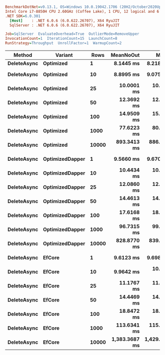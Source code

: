 ``` ini

BenchmarkDotNet=v0.13.1, OS=Windows 10.0.19042.1706 (20H2/October2020Update)
Intel Core i7-8850H CPU 2.60GHz (Coffee Lake), 1 CPU, 12 logical and 6 physical cores
.NET SDK=6.0.301
  [Host]    : .NET 6.0.6 (6.0.622.26707), X64 RyuJIT
  SqlServer : .NET 6.0.6 (6.0.622.26707), X64 RyuJIT

Job=SqlServer  EvaluateOverhead=True  OutlierMode=RemoveUpper  
InvocationCount=1  IterationCount=15  LaunchCount=8  
RunStrategy=Throughput  UnrollFactor=1  WarmupCount=2  

```
|      Method |         Variant |  Rows |     MeanNoOut |         Mean |          Min |           Q1 |       Median |           Q3 |          Max |
|------------ |---------------- |------ |--------------:|-------------:|-------------:|-------------:|-------------:|-------------:|-------------:|
| **DeleteAsync** |       **Optimized** |     **1** |     **8.1445 ms** |     **8.218 ms** |     **7.087 ms** |     **7.844 ms** |     **8.149 ms** |     **8.487 ms** |     **9.961 ms** |
| **DeleteAsync** |       **Optimized** |    **10** |     **8.8995 ms** |     **9.075 ms** |     **7.617 ms** |     **8.539 ms** |     **8.848 ms** |     **9.332 ms** |    **17.745 ms** |
| **DeleteAsync** |       **Optimized** |    **25** |    **10.0001 ms** |    **10.139 ms** |     **8.786 ms** |     **9.486 ms** |     **9.968 ms** |    **10.605 ms** |    **14.602 ms** |
| **DeleteAsync** |       **Optimized** |    **50** |    **12.3692 ms** |    **12.434 ms** |    **11.069 ms** |    **11.955 ms** |    **12.357 ms** |    **12.843 ms** |    **15.602 ms** |
| **DeleteAsync** |       **Optimized** |   **100** |    **14.9509 ms** |    **15.549 ms** |    **13.340 ms** |    **14.362 ms** |    **14.954 ms** |    **15.565 ms** |    **28.204 ms** |
| **DeleteAsync** |       **Optimized** |  **1000** |    **77.6223 ms** |    **80.207 ms** |    **62.722 ms** |    **69.131 ms** |    **74.274 ms** |    **94.124 ms** |   **117.880 ms** |
| **DeleteAsync** |       **Optimized** | **10000** |   **893.3413 ms** |   **886.676 ms** |   **659.503 ms** |   **819.024 ms** |   **899.733 ms** |   **957.798 ms** | **1,116.566 ms** |
| **DeleteAsync** | **OptimizedDapper** |     **1** |     **9.5660 ms** |     **9.670 ms** |     **7.959 ms** |     **9.231 ms** |     **9.547 ms** |     **9.984 ms** |    **14.211 ms** |
| **DeleteAsync** | **OptimizedDapper** |    **10** |    **10.4434 ms** |    **10.456 ms** |     **9.154 ms** |     **9.956 ms** |    **10.440 ms** |    **10.827 ms** |    **12.855 ms** |
| **DeleteAsync** | **OptimizedDapper** |    **25** |    **12.0860 ms** |    **12.140 ms** |    **10.265 ms** |    **11.621 ms** |    **12.067 ms** |    **12.647 ms** |    **14.977 ms** |
| **DeleteAsync** | **OptimizedDapper** |    **50** |    **14.4613 ms** |    **14.635 ms** |    **12.993 ms** |    **13.881 ms** |    **14.468 ms** |    **14.950 ms** |    **20.038 ms** |
| **DeleteAsync** | **OptimizedDapper** |   **100** |    **17.6168 ms** |    **18.177 ms** |    **15.505 ms** |    **17.001 ms** |    **17.512 ms** |    **18.469 ms** |    **27.659 ms** |
| **DeleteAsync** | **OptimizedDapper** |  **1000** |    **96.7315 ms** |    **99.930 ms** |    **79.755 ms** |    **86.345 ms** |    **92.947 ms** |   **113.497 ms** |   **143.313 ms** |
| **DeleteAsync** | **OptimizedDapper** | **10000** |   **828.8770 ms** |   **839.836 ms** |   **668.308 ms** |   **773.928 ms** |   **829.973 ms** |   **911.618 ms** | **1,029.661 ms** |
| **DeleteAsync** |          **EfCore** |     **1** |     **9.6123 ms** |     **9.698 ms** |     **8.442 ms** |     **9.204 ms** |     **9.592 ms** |    **10.106 ms** |    **12.631 ms** |
| **DeleteAsync** |          **EfCore** |    **10** |     **9.9642 ms** |    **10.020 ms** |     **8.397 ms** |     **9.540 ms** |     **9.983 ms** |    **10.417 ms** |    **11.863 ms** |
| **DeleteAsync** |          **EfCore** |    **25** |    **11.1767 ms** |    **11.170 ms** |     **9.489 ms** |    **10.730 ms** |    **11.213 ms** |    **11.572 ms** |    **13.033 ms** |
| **DeleteAsync** |          **EfCore** |    **50** |    **14.4469 ms** |    **14.466 ms** |    **12.630 ms** |    **13.954 ms** |    **14.500 ms** |    **14.907 ms** |    **16.754 ms** |
| **DeleteAsync** |          **EfCore** |   **100** |    **18.8472 ms** |    **18.984 ms** |    **16.706 ms** |    **18.144 ms** |    **18.887 ms** |    **19.538 ms** |    **23.557 ms** |
| **DeleteAsync** |          **EfCore** |  **1000** |   **113.6341 ms** |   **115.829 ms** |    **97.847 ms** |   **106.913 ms** |   **113.081 ms** |   **121.913 ms** |   **167.496 ms** |
| **DeleteAsync** |          **EfCore** | **10000** | **1,383.3687 ms** | **1,429.389 ms** | **1,217.591 ms** | **1,315.133 ms** | **1,366.502 ms** | **1,458.729 ms** | **2,358.627 ms** |
